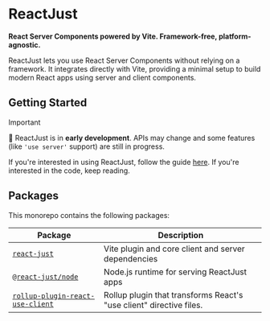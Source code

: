 # ReactJust

**React Server Components powered by Vite. Framework-free, platform-agnostic.**

ReactJust lets you use React Server Components without relying on a framework. It integrates directly with Vite, providing a minimal setup to build modern React apps using server and client components.

## Getting Started

> [!IMPORTANT]
> 🚧 ReactJust is in **early development**. APIs may change and some features (like `'use server'` support) are still in progress.

If you're interested in using ReactJust, follow the guide [here](https://reactjust.dev). If you're interested in the code, keep reading.

## Packages

This monorepo contains the following packages:

| Package                                                                       | Description                                                         |
| ----------------------------------------------------------------------------- | ------------------------------------------------------------------- |
| [`react-just`](./packages/react-just)                                         | Vite plugin and core client and server dependencies                 |
| [`@react-just/node`](./packages/node)                                         | Node.js runtime for serving ReactJust apps                          |
| [`rollup-plugin-react-use-client`](./packages/rollup-plugin-react-use-client) | Rollup plugin that transforms React's "use client" directive files. |
